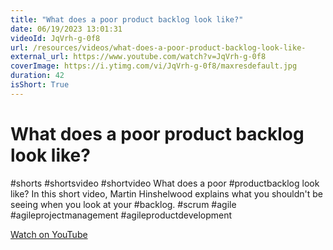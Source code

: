 ```yaml
---
title: "What does a poor product backlog look like?"
date: 06/19/2023 13:01:31
videoId: JqVrh-g-0f8
url: /resources/videos/what-does-a-poor-product-backlog-look-like-
external_url: https://www.youtube.com/watch?v=JqVrh-g-0f8
coverImage: https://i.ytimg.com/vi/JqVrh-g-0f8/maxresdefault.jpg
duration: 42
isShort: True
---
```


# What does a poor product backlog look like?

#shorts #shortsvideo #shortvideo What does a poor #productbacklog look like? In this short video, Martin Hinshelwood explains what you shouldn't be seeing when you look at your #backlog. #scrum #agile #agileprojectmanagement #agileproductdevelopment

[Watch on YouTube](https://www.youtube.com/watch?v=JqVrh-g-0f8)
